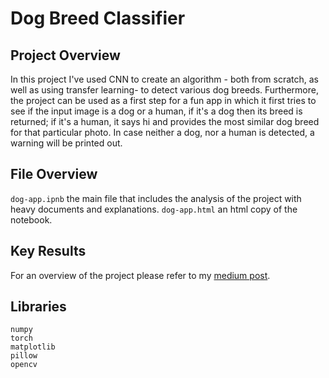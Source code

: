 # Dog Breed Classifier

## Project Overview
In this project I've used CNN to create an algorithm - both from scratch, as well as using transfer learning- to detect various dog breeds. Furthermore, the project can be used as a first step for a fun app in which it first tries to see if the input image is a dog or a human, if it's a dog then its breed is returned; if it's a human, it says hi and provides the most similar dog breed for that particular photo. In case neither a dog, nor a human is detected, a warning will be printed out.

## File Overview
`dog-app.ipnb` the main file that includes the analysis of the project with heavy documents and explanations. 
`dog-app.html` an html copy of the notebook.    

## Key Results
For an overview of the project please refer to my [medium post](https://hesch-mat.medium.com/what-the-dog-is-going-on-d570970a9f82). 


## Libraries
`numpy`   
`torch`   
`matplotlib`   
`pillow`   
`opencv`   
